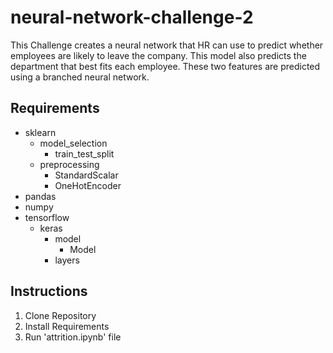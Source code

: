 # neural-network-challenge-2
This Challenge creates a neural network that HR can use to predict whether employees are likely to leave the company. This model also predicts the department that best fits each employee. These two features are predicted using a branched neural network.  
## Requirements
- sklearn  
    - model_selection  
        - train_test_split  
    - preprocessing  
        - StandardScalar  
        - OneHotEncoder  
- pandas  
- numpy  
- tensorflow  
    - keras  
        - model  
            - Model  
        - layers  
 
## Instructions  
1. Clone Repository  
2. Install Requirements  
3. Run 'attrition.ipynb' file  